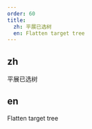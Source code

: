 ```yaml
---
order: 60
title:
  zh: 平展已选树
  en: Flatten target tree
---
```


## zh

平展已选树

## en

Flatten target tree
